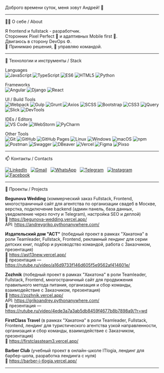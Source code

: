 Доброго времени суток, меня зовут Андрей! 👋
_____________________________________________________________________

🧑‍💻 О себе / About

Я frontend и fullstack - разработчик.<br>
Сторонник Pixel Perfect 📐 и адаптивных Mobile first 📱.
<br>Двигаюсь в сторону DevOps ⚙️.
<br>🧠 Принимаю решения, 🧭 управляю командой.
_____________________________________________________________________

🚀 Технологии и инструменты / Stack

Languages<br>
![JavaScript](https://img.shields.io/badge/JavaScript-%23F7DF1E?style=for-the-badge&logo=javascript&logoColor=black)
![TypeScript](https://img.shields.io/badge/TypeScript-%23007ACC?style=for-the-badge&logo=typescript&logoColor=white)
![ES6](https://img.shields.io/badge/ES6-%23444010?style=for-the-badge&logo=es6&logoColor=white)
![HTML5](https://img.shields.io/badge/HTML5-%23E34F26?style=for-the-badge&logo=html5&logoColor=white)
![Python](https://img.shields.io/badge/Python-%2314354C?style=for-the-badge&logo=python&logoColor=white)

Frameworks<br>
![Angular](https://img.shields.io/badge/Angular-%23DD0031?style=for-the-badge&logo=angular&logoColor=white)
![Django](https://img.shields.io/badge/Django-%23092E20?style=for-the-badge&logo=django&logoColor=white)
![React](https://img.shields.io/badge/React-%2320232A?style=for-the-badge&logo=react&logoColor=%2361DAFB)

UI / Build Tools<br>
![Webpack](https://img.shields.io/badge/Webpack-%238DD6F9?style=for-the-badge&logo=webpack&logoColor=black)
![Gulp](https://img.shields.io/badge/Gulp-%23CF4647?style=for-the-badge&logo=gulp&logoColor=white)
![Grunt](https://img.shields.io/badge/Grunt-%23FBA919?style=for-the-badge&logo=grunt&logoColor=white)
![Axios](https://img.shields.io/badge/Axios-%23EA601B?style=for-the-badge&logo=axios&logoColor=white)
![SCSS](https://img.shields.io/badge/SCSS-%23CC6699?style=for-the-badge&logo=sass&logoColor=white)
![Bootstrap](https://img.shields.io/badge/Bootstrap-%23563D7C?style=for-the-badge&logo=bootstrap&logoColor=white)
![CSS3](https://img.shields.io/badge/CSS3-%231572B6?style=for-the-badge&logo=css3&logoColor=white)
![jQuery](https://img.shields.io/badge/jQuery-%230769AD?style=for-the-badge&logo=jquery&logoColor=white)
![Slick](https://img.shields.io/badge/Slick-%230865E6?style=for-the-badge&logo=slick&logoColor=white)
![DevTools](https://img.shields.io/badge/DevTools-%23323333?style=for-the-badge&logo=googlechrome&logoColor=white)

IDEs / Editors<br>
![VS Code](https://img.shields.io/badge/VS%20Code-%23007ACC?style=for-the-badge&logo=visual-studio-code&logoColor=white)
![WebStorm](https://img.shields.io/badge/WebStorm-%23F34F1B?style=for-the-badge&logo=webstorm&logoColor=white)
![PyCharm](https://img.shields.io/badge/PyCharm-%23000000?style=for-the-badge&logo=pycharm&logoColor=white)

Other Tools<br>
![Git](https://img.shields.io/badge/Git-%23F05032?style=for-the-badge&logo=git&logoColor=white)
![GitHub](https://img.shields.io/badge/GitHub-%23181717?style=for-the-badge&logo=github&logoColor=white)
![GitHub Pages](https://img.shields.io/badge/GitHub%20Pages-%23FFFFFF?style=for-the-badge&logo=github&logoColor=black)
![Linux](https://img.shields.io/badge/Linux-%23FCC624?style=for-the-badge&logo=linux&logoColor=black)
![Windows](https://img.shields.io/badge/Windows-%230078D6?style=for-the-badge&logo=windows&logoColor=white)
![macOS](https://img.shields.io/badge/macOS-%23000000?style=for-the-badge&logo=apple&logoColor=white)
![npm](https://img.shields.io/badge/npm-%23CB3837?style=for-the-badge&logo=npm&logoColor=white)
![Postman](https://img.shields.io/badge/Postman-%23FF6C37?style=for-the-badge&logo=postman&logoColor=white)
![Swagger](https://img.shields.io/badge/Swagger-%23FE7A16?style=for-the-badge&logo=swagger&logoColor=white)
![DBeaver](https://img.shields.io/badge/DBeaver-%23191519?style=for-the-badge&logo=dbeaver&logoColor=white)
![Vercel](https://img.shields.io/badge/Vercel-%23000000?style=for-the-badge&logo=vercel&logoColor=white)
![Figma](https://img.shields.io/badge/Figma-%23F24E1E?style=for-the-badge&logo=figma&logoColor=white)
![Pixso](https://img.shields.io/badge/Pixso-%23946CFF?style=for-the-badge&logo=pixso&logoColor=white)
_____________________________________________________________________

📫 Контакты / Contacts

[![LinkedIn](https://img.icons8.com/color/48/linkedin.png)](https://www.linkedin.com/in/andrey-griko-207173313/)&nbsp;&nbsp;&nbsp;[![Gmail](https://img.icons8.com/color/48/gmail-new.png)](mailto:griko.and@gmail.com)&nbsp;&nbsp;&nbsp;[![WhatsApp](https://img.icons8.com/color/48/whatsapp--v1.png)](https://wa.me/79136481008)&nbsp;&nbsp;&nbsp;[![Telegram](https://img.icons8.com/color/48/telegram-app--v1.png)](https://t.me/AyGo_00)&nbsp;&nbsp;&nbsp;[![Instagram](https://img.icons8.com/color/48/instagram-new--v1.png)](https://www.instagram.com/nema_grand/)&nbsp;&nbsp;&nbsp;[![Facebook](https://img.icons8.com/color/48/facebook-new.png)](https://www.facebook.com/profile.php?id=100059158399826)
____________________________________________________________________

📂 Проекты / Projects

**Begunova Wedding** (коммерческий заказ Fullstack, Frontend, многостраничный сайт для агентства по организации свадеб в Москве, верстка, подключение backend (админ панель, база данных, уведомление через почту и Telegram), настройка SEO и деплой)<br>
🔗 https://begunova-wedding.vercel.app/<br>
API: https://andreygriko.pythonanywhere.com/

**Издательский дом "АСТ"** (победный проект в рамках "Хакатона" в роли Teamleader, Fullstack, Frontend, рекламный лендинг для серии детских книг, подбор и руководство командой, работа с Заказчиком, презентация)<br>
🔗 https://ast13new.vercel.app/<br>
🎥 презентация — https://rutube.ru/video/a16d9733f146d605f5e9562af414601e/

**Zozhnik** (победный проект в рамках "Хакатона" в роли Teamleader, Fullstack, Frontend, многостраничный сайт для продвижения правильного метода питания, организация и сбор команды, взаимодействие с Заказчиком, презентация)<br>
🔗 https://zozhnik.vercel.app/<br>
API: https://grikoandrey.pythonanywhere.com/<br>
🎥 презентация — https://rutube.ru/video/4ede3a7a3ab5db8459f4677b8b7898a9/?r=wd

**FirstClass Travel** (в рамках "Хакатона" в роли Teamleader, Fullstack, Frontend, лендинг для туристического агентства узкой направленности, организация и сбор команды, взаимодействие с Заказчиком, презентация)<br>
🔗 https://firstclassteam3.vercel.app/

**Barber Club** (учебный проект в онлайн-школе ITlogia, лендинг для барбер-шопа, разработка лендинга с нуля)<br>
🔗 https://barber-i-tlogia.vercel.app/
_______________________________________________________________________
